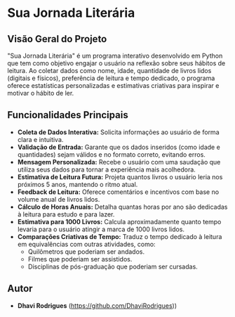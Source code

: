 # Sua Jornada Literária

## Visão Geral do Projeto

"Sua Jornada Literária" é um programa interativo desenvolvido em Python que tem como objetivo engajar o usuário na reflexão sobre seus hábitos de leitura. Ao coletar dados como nome, idade, quantidade de livros lidos (digitais e físicos), preferência de leitura e tempo dedicado, o programa oferece estatísticas personalizadas e estimativas criativas para inspirar e motivar o hábito de ler.

## Funcionalidades Principais

* **Coleta de Dados Interativa:** Solicita informações ao usuário de forma clara e intuitiva.
* **Validação de Entrada:** Garante que os dados inseridos (como idade e quantidades) sejam válidos e no formato correto, evitando erros.
* **Mensagem Personalizada:** Recebe o usuário com uma saudação que utiliza seus dados para tornar a experiência mais acolhedora.
* **Estimativa de Leitura Futura:** Projeta quantos livros o usuário leria nos próximos 5 anos, mantendo o ritmo atual.
* **Feedback de Leitura:** Oferece comentários e incentivos com base no volume anual de livros lidos.
* **Cálculo de Horas Anuais:** Detalha quantas horas por ano são dedicadas à leitura para estudo e para lazer.
* **Estimativa para 1000 Livros:** Calcula aproximadamente quanto tempo levaria para o usuário atingir a marca de 1000 livros lidos.
* **Comparações Criativas de Tempo:** Traduz o tempo dedicado à leitura em equivalências com outras atividades, como:
    * Quilômetros que poderiam ser andados.
    * Filmes que poderiam ser assistidos.
    * Disciplinas de pós-graduação que poderiam ser cursadas.
 
  
## Autor

* **Dhavi Rodrigues** (https://github.com/DhaviRodrigues))
